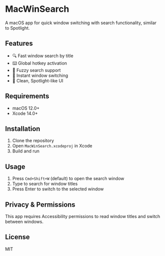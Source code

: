 # MacWinSearch

A macOS app for quick window switching with search functionality, similar to Spotlight.

## Features

- 🔍 Fast window search by title
- ⌨️ Global hotkey activation
- 🎯 Fuzzy search support
- 🚀 Instant window switching
- 🎨 Clean, Spotlight-like UI

## Requirements

- macOS 12.0+
- Xcode 14.0+

## Installation

1. Clone the repository
2. Open `MacWinSearch.xcodeproj` in Xcode
3. Build and run

## Usage

1. Press `Cmd+Shift+W` (default) to open the search window
2. Type to search for window titles
3. Press Enter to switch to the selected window

## Privacy & Permissions

This app requires Accessibility permissions to read window titles and switch between windows.

## License

MIT